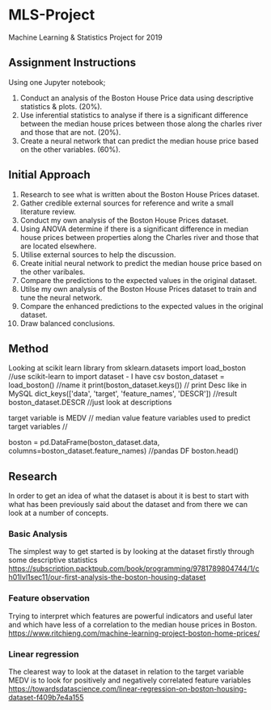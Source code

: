 # MLS-Project
Machine Learning &amp; Statistics Project for 2019

## Assignment Instructions
Using one Jupyter notebook;
1. Conduct an analysis of the Boston House Price data using descriptive statistics & plots. (20%).
2. Use inferential statistics to analyse if there is a significant difference between the median house prices between those along the charles river and those that are not. (20%).
3. Create a neural network that can predict the median house price based on the other variables. (60%).

## Initial Approach
1. Research to see what is written about the Boston House Prices dataset.
2. Gather credible external sources for reference and write a small literature review.
3. Conduct my own analysis of the Boston House Prices dataset.
4. Using ANOVA determine if there is a significant difference in median house prices between properties along the Charles river and those that are located elsewhere.
5. Utilise external sources to help the discussion.
6. Create initial neural network to predict the median house price based on the other varibales.
7. Compare the predictions to the expected values in the original dataset.
8. Utilse my own analysis of the Boston House Prices dataset to train and tune the neural network.
9. Compare the enhanced predictions to the expected values in the original dataset.
10. Draw balanced conclusions.

## Method
Looking at scikit learn library
from sklearn.datasets import load_boston //use scikit-learn to import dataset - I have csv
boston_dataset = load_boston() //name it
print(boston_dataset.keys()) // print Desc like in MySQL 
dict_keys(['data', 'target', 'feature_names', 'DESCR']) //result
boston_dataset.DESCR //just look at descriptions

target variable is MEDV // median value
feature variables used to predict target variables // 

boston = pd.DataFrame(boston_dataset.data, columns=boston_dataset.feature_names) //pandas DF
boston.head()

## Research
In order to get an idea of what the dataset is about it is best to start with what has been previously said about the dataset and from there we can look at a number of concepts.

### Basic Analysis
The simplest way to get started is by looking at the dataset firstly through some descriptive statistics
https://subscription.packtpub.com/book/programming/9781789804744/1/ch01lvl1sec11/our-first-analysis-the-boston-housing-dataset

### Feature observation
Trying to interpret which features are powerful indicators and useful later and which have less of a correlation to the median house prices in Boston.
https://www.ritchieng.com/machine-learning-project-boston-home-prices/

### Linear regression
The clearest way to look at the dataset in relation to the target variable MEDV is to look for positively and negatively correlated feature variables
https://towardsdatascience.com/linear-regression-on-boston-housing-dataset-f409b7e4a155 

